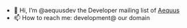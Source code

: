 - 👋 Hi, I’m @aequusdev the Developer mailing list of [Aequus](https://aequus.mobi)
- 📫 How to reach me: development@ our domain

<!---
aequusdev/aequusdev is a ✨ special ✨ repository because its `README.md` (this file) appears on your GitHub profile.
You can click the Preview link to take a look at your changes.
--->
